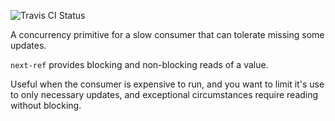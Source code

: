![Travis CI Status](https://travis-ci.org/skedgeme/next-ref.svg?branch=master)

A concurrency primitive for a slow consumer that can tolerate missing some updates.

`next-ref` provides blocking and non-blocking reads of a value.

Useful when the consumer is expensive to run, and you want to limit it's use to
only necessary updates, and exceptional circumstances require reading without
blocking.
